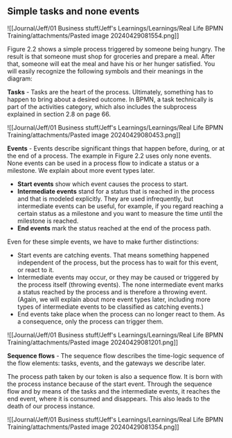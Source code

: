 ## Simple tasks and none events

![[Journal/Jeff/01 Business stuff/Jeff's Learnings/Learnings/Real Life BPMN Training/attachments/Pasted image 20240429081554.png]]

Figure 2.2 shows a simple process triggered by someone being hungry. The result is that someone must shop for groceries and prepare a meal. After that, someone will eat the meal and have his or her hunger satisfied. You will easily recognize the following symbols and their meanings in the diagram:

**Tasks** - Tasks are the heart of the process. Ultimately, something has to happen to bring about a desired outcome. In BPMN, a task technically is part of the activities category, which also includes the subprocess explained in section 2.8 on page 66.

![[Journal/Jeff/01 Business stuff/Jeff's Learnings/Learnings/Real Life BPMN Training/attachments/Pasted image 20240429080453.png]]

**Events** - Events describe significant things that happen before, during, or at the end of a process. The example in Figure 2.2 uses only none events. None events can be used in a process flow to indicate a status or a milestone. We explain about more event types later.

- **Start events** show which event causes the process to start.
- **Intermediate events** stand for a status that is reached in the process and that is modeled explicitly. They are used infrequently, but intermediate events can be useful, for example, if you regard reaching a certain status as a milestone and you want to measure the time until the milestone is reached.
- **End events** mark the status reached at the end of the process path.

Even for these simple events, we have to make further distinctions:

- Start events are catching events. That means something happened independent of the process, but the process has to wait for this event, or react to it.
- Intermediate events may occur, or they may be caused or triggered by the process itself (throwing events). The none intermediate event marks a status reached by the process and is therefore a throwing event. (Again, we will explain about more event types later, including more types of intermediate events to be classified as catching events.)
- End events take place when the process can no longer react to them. As a consequence, only the process can trigger them.

![[Journal/Jeff/01 Business stuff/Jeff's Learnings/Learnings/Real Life BPMN Training/attachments/Pasted image 20240429081201.png]]

**Sequence flows** - The sequence flow describes the time-logic sequence of the flow elements: tasks, events, and the gateways we describe later.

The process path taken by our token is also a sequence flow. It is born with the process instance because of the start event. Through the sequence flow and by means of the tasks and the intermediate events, it reaches the end event, where it is consumed and disappears. This also leads to the death of our process instance.

![[Journal/Jeff/01 Business stuff/Jeff's Learnings/Learnings/Real Life BPMN Training/attachments/Pasted image 20240429081354.png]]
